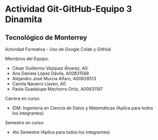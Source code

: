 # Actividad Git-GitHub-Equipo 3 Dinamita


## Tecnológico de Monterrey

Actividad Formativa - Uso de Google Colab y GitHub

Miembros del Equipo: 
  - César Guillermo Vázquez Álvarez, A0
  - Ana Daniela López Dávila, A00831568
  - Alejandro José Murcia Alfaro, A00828513
  - Camila Navarro Llaven, A0
  - Paola Guadalupe Machorro Ortiz, A00831197

Carrera en curso:
  - IDM. Ingeniería en Ciencia de Datos y Matemáticas (Aplica para todos los integrantes)

Semestre en curso:
  - 4to Semestre (Aplica para todos los integrantes)






